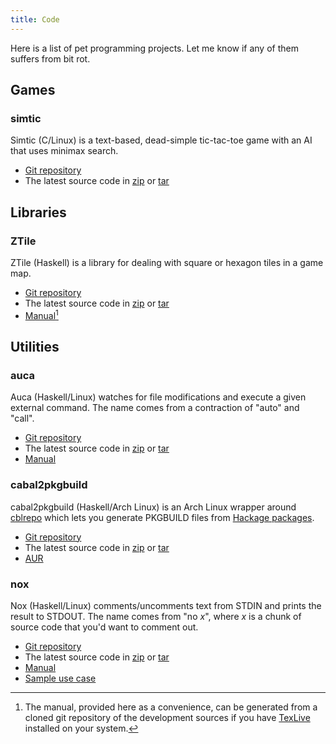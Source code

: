 ```yaml
---
title: Code
---
```


Here is a list of pet programming projects.
Let me know if any of them suffers from bit rot.

## Games

### simtic

Simtic (C/Linux) is a text-based, dead-simple tic-tac-toe game with an AI that uses minimax search.

- [Git repository](https://github.com/listx/simtic)
- The latest source code in [zip](https://github.com/listx/simtic/zipball/master) or [tar](https://github.com/listx/simtic/tarball/master)

## Libraries

### ZTile

ZTile (Haskell) is a library for dealing with square or hexagon tiles in a game map.

- [Git repository](https://github.com/listx/ztile)
- The latest source code in [zip](https://github.com/listx/ztile/zipball/master) or [tar](https://github.com/listx/ztile/tarball/master)
- [Manual](file/ztile-0.1.0-8-ge9c05fd.pdf)[^gendoc]

## Utilities

### auca

Auca (Haskell/Linux) watches for file modifications and execute a given external command.
The name comes from a contraction of "auto" and "call".

- [Git repository](https://github.com/listx/auca)
- The latest source code in [zip](https://github.com/listx/auca/zipball/master) or [tar](https://github.com/listx/auca/tarball/master)
- [Manual](file/auca-0.1.1-5-g655f518.pdf)

### cabal2pkgbuild

cabal2pkgbuild (Haskell/Arch Linux) is an Arch Linux wrapper around [cblrepo](https://github.com/magthe/cblrepo) which lets you generate PKGBUILD files from [Hackage packages](http://hackage.haskell.org/packages/).

- [Git repository](https://github.com/listx/cabal2pkgbuild)
- The latest source code in [zip](https://github.com/listx/cabal2pkgbuild/zipball/master) or [tar](https://github.com/listx/cabal2pkgbuild/tarball/master)
- [AUR](https://aur.archlinux.org/packages/cabal2pkgbuild-git/)

### nox

Nox (Haskell/Linux) comments/uncomments text from STDIN and prints the result to STDOUT.
The name comes from "no *x*", where *x* is a chunk of source code that you'd want to comment out.

- [Git repository](https://github.com/listx/nox)
- The latest source code in [zip](https://github.com/listx/nox/zipball/master) or [tar](https://github.com/listx/nox/tarball/master)
- [Manual](file/nox-0.1.0-4-gf123c9e.pdf)
- [Sample use case](post/2013-04-30-emacs-unix-filter.html)

[^gendoc]: The manual, provided here as a convenience, can be generated from a cloned git repository of the development sources if you have [TexLive](http://www.tug.org/texlive/) installed on your system.
